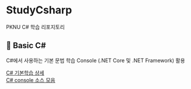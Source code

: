 # StudyCsharp
PKNU C# 학습 리포지토리

## 📘 Basic C# 

 C#에서 사용하는 기본 문법 학습
 Console (.NET Core 및 .NET Framework) 활용

[C# 기본학습 상세](https://github.com/kg4543/StudyCsharp21/tree/main/Console) <br>
[C# console 소스 모음](https://github.com/kg4543/StudyCsharp21/tree/main/Console)
